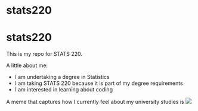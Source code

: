 # stats220

# stats220

This is my repo for STATS 220. 

A little about me:

- I am undertaking a degree in Statistics
- I am taking STATS 220 because it is part of my degree requirements
- I am interested in learning about coding

A meme that captures how I currently feel about my university studies is ![](https://c.tenor.com/8druEACXtX8AAAAd/tenor.gif)
